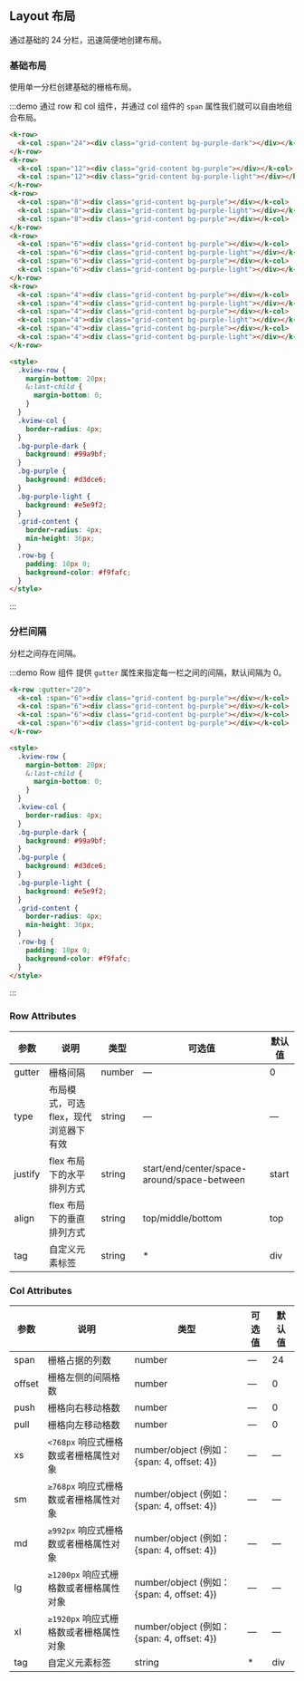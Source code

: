 ## Layout 布局

通过基础的 24 分栏，迅速简便地创建布局。

### 基础布局

使用单一分栏创建基础的栅格布局。

:::demo 通过 row 和 col 组件，并通过 col 组件的 `span` 属性我们就可以自由地组合布局。
```html
<k-row>
  <k-col :span="24"><div class="grid-content bg-purple-dark"></div></k-col>
</k-row>
<k-row>
  <k-col :span="12"><div class="grid-content bg-purple"></div></k-col>
  <k-col :span="12"><div class="grid-content bg-purple-light"></div></k-col>
</k-row>
<k-row>
  <k-col :span="8"><div class="grid-content bg-purple"></div></k-col>
  <k-col :span="8"><div class="grid-content bg-purple-light"></div></k-col>
  <k-col :span="8"><div class="grid-content bg-purple"></div></k-col>
</k-row>
<k-row>
  <k-col :span="6"><div class="grid-content bg-purple"></div></k-col>
  <k-col :span="6"><div class="grid-content bg-purple-light"></div></k-col>
  <k-col :span="6"><div class="grid-content bg-purple"></div></k-col>
  <k-col :span="6"><div class="grid-content bg-purple-light"></div></k-col>
</k-row>
<k-row>
  <k-col :span="4"><div class="grid-content bg-purple"></div></k-col>
  <k-col :span="4"><div class="grid-content bg-purple-light"></div></k-col>
  <k-col :span="4"><div class="grid-content bg-purple"></div></k-col>
  <k-col :span="4"><div class="grid-content bg-purple-light"></div></k-col>
  <k-col :span="4"><div class="grid-content bg-purple"></div></k-col>
  <k-col :span="4"><div class="grid-content bg-purple-light"></div></k-col>
</k-row>

<style>
  .kview-row {
    margin-bottom: 20px;
    &:last-child {
      margin-bottom: 0;
    }
  }
  .kview-col {
    border-radius: 4px;
  }
  .bg-purple-dark {
    background: #99a9bf;
  }
  .bg-purple {
    background: #d3dce6;
  }
  .bg-purple-light {
    background: #e5e9f2;
  }
  .grid-content {
    border-radius: 4px;
    min-height: 36px;
  }
  .row-bg {
    padding: 10px 0;
    background-color: #f9fafc;
  }
</style>
```
:::

### 分栏间隔

分栏之间存在间隔。

:::demo Row 组件 提供 `gutter` 属性来指定每一栏之间的间隔，默认间隔为 0。
```html
<k-row :gutter="20">
  <k-col :span="6"><div class="grid-content bg-purple"></div></k-col>
  <k-col :span="6"><div class="grid-content bg-purple"></div></k-col>
  <k-col :span="6"><div class="grid-content bg-purple"></div></k-col>
  <k-col :span="6"><div class="grid-content bg-purple"></div></k-col>
</k-row>

<style>
  .kview-row {
    margin-bottom: 20px;
    &:last-child {
      margin-bottom: 0;
    }
  }
  .kview-col {
    border-radius: 4px;
  }
  .bg-purple-dark {
    background: #99a9bf;
  }
  .bg-purple {
    background: #d3dce6;
  }
  .bg-purple-light {
    background: #e5e9f2;
  }
  .grid-content {
    border-radius: 4px;
    min-height: 36px;
  }
  .row-bg {
    padding: 10px 0;
    background-color: #f9fafc;
  }
</style>
```
:::

### Row Attributes
| 参数      | 说明          | 类型      | 可选值                           | 默认值  |
|---------- |-------------- |---------- |--------------------------------  |-------- |
| gutter | 栅格间隔 | number | — | 0 |
| type | 布局模式，可选 flex，现代浏览器下有效 | string | — | — |
| justify | flex 布局下的水平排列方式 | string | start/end/center/space-around/space-between | start |
| align | flex 布局下的垂直排列方式 | string | top/middle/bottom | top |
| tag | 自定义元素标签 | string | * | div |

### Col Attributes
| 参数      | 说明          | 类型      | 可选值                           | 默认值  |
|---------- |-------------- |---------- |--------------------------------  |-------- |
| span | 栅格占据的列数 | number | — | 24 |
| offset | 栅格左侧的间隔格数 | number | — | 0 |
| push |  栅格向右移动格数 | number | — | 0 |
| pull |  栅格向左移动格数 | number | — | 0 |
| xs | `<768px` 响应式栅格数或者栅格属性对象 | number/object (例如： {span: 4, offset: 4}) | — | — |
| sm | `≥768px` 响应式栅格数或者栅格属性对象 | number/object (例如： {span: 4, offset: 4}) | — | — |
| md | `≥992px` 响应式栅格数或者栅格属性对象 | number/object (例如： {span: 4, offset: 4}) | — | — |
| lg | `≥1200px` 响应式栅格数或者栅格属性对象 | number/object (例如： {span: 4, offset: 4}) | — | — |
| xl | `≥1920px` 响应式栅格数或者栅格属性对象 | number/object (例如： {span: 4, offset: 4}) | — | — |
| tag | 自定义元素标签 | string | * | div |
